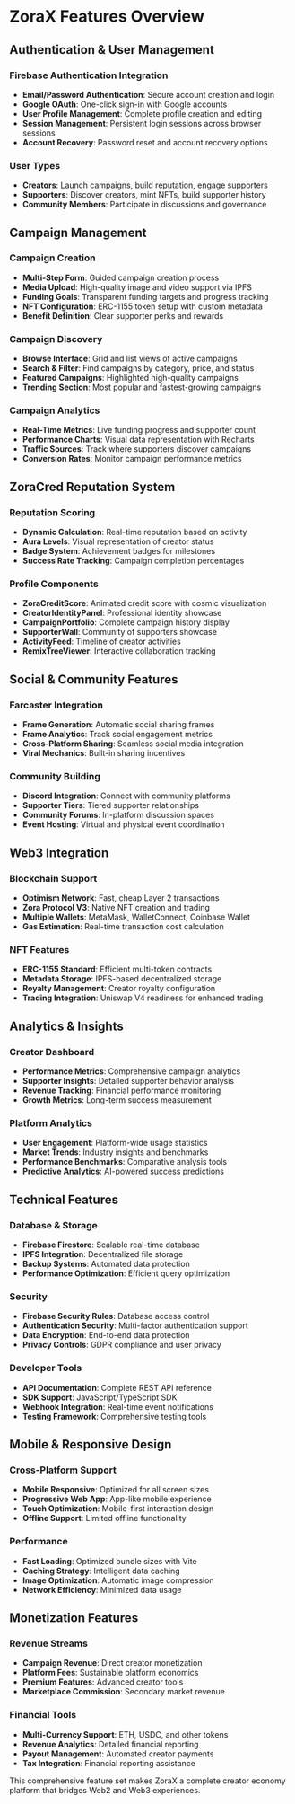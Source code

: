 # ZoraX Features Overview

## Authentication & User Management

### Firebase Authentication Integration
- **Email/Password Authentication**: Secure account creation and login
- **Google OAuth**: One-click sign-in with Google accounts
- **User Profile Management**: Complete profile creation and editing
- **Session Management**: Persistent login sessions across browser sessions
- **Account Recovery**: Password reset and account recovery options

### User Types
- **Creators**: Launch campaigns, build reputation, engage supporters
- **Supporters**: Discover creators, mint NFTs, build supporter history
- **Community Members**: Participate in discussions and governance

## Campaign Management

### Campaign Creation
- **Multi-Step Form**: Guided campaign creation process
- **Media Upload**: High-quality image and video support via IPFS
- **Funding Goals**: Transparent funding targets and progress tracking
- **NFT Configuration**: ERC-1155 token setup with custom metadata
- **Benefit Definition**: Clear supporter perks and rewards

### Campaign Discovery
- **Browse Interface**: Grid and list views of active campaigns
- **Search & Filter**: Find campaigns by category, price, and status
- **Featured Campaigns**: Highlighted high-quality campaigns
- **Trending Section**: Most popular and fastest-growing campaigns

### Campaign Analytics
- **Real-Time Metrics**: Live funding progress and supporter count
- **Performance Charts**: Visual data representation with Recharts
- **Traffic Sources**: Track where supporters discover campaigns
- **Conversion Rates**: Monitor campaign performance metrics

## ZoraCred Reputation System

### Reputation Scoring
- **Dynamic Calculation**: Real-time reputation based on activity
- **Aura Levels**: Visual representation of creator status
- **Badge System**: Achievement badges for milestones
- **Success Rate Tracking**: Campaign completion percentages

### Profile Components
- **ZoraCreditScore**: Animated credit score with cosmic visualization
- **CreatorIdentityPanel**: Professional identity showcase
- **CampaignPortfolio**: Complete campaign history display
- **SupporterWall**: Community of supporters showcase
- **ActivityFeed**: Timeline of creator activities
- **RemixTreeViewer**: Interactive collaboration tracking

## Social & Community Features

### Farcaster Integration
- **Frame Generation**: Automatic social sharing frames
- **Frame Analytics**: Track social engagement metrics
- **Cross-Platform Sharing**: Seamless social media integration
- **Viral Mechanics**: Built-in sharing incentives

### Community Building
- **Discord Integration**: Connect with community platforms
- **Supporter Tiers**: Tiered supporter relationships
- **Community Forums**: In-platform discussion spaces
- **Event Hosting**: Virtual and physical event coordination

## Web3 Integration

### Blockchain Support
- **Optimism Network**: Fast, cheap Layer 2 transactions
- **Zora Protocol V3**: Native NFT creation and trading
- **Multiple Wallets**: MetaMask, WalletConnect, Coinbase Wallet
- **Gas Estimation**: Real-time transaction cost calculation

### NFT Features
- **ERC-1155 Standard**: Efficient multi-token contracts
- **Metadata Storage**: IPFS-based decentralized storage
- **Royalty Management**: Creator royalty configuration
- **Trading Integration**: Uniswap V4 readiness for enhanced trading

## Analytics & Insights

### Creator Dashboard
- **Performance Metrics**: Comprehensive campaign analytics
- **Supporter Insights**: Detailed supporter behavior analysis
- **Revenue Tracking**: Financial performance monitoring
- **Growth Metrics**: Long-term success measurement

### Platform Analytics
- **User Engagement**: Platform-wide usage statistics
- **Market Trends**: Industry insights and benchmarks
- **Performance Benchmarks**: Comparative analysis tools
- **Predictive Analytics**: AI-powered success predictions

## Technical Features

### Database & Storage
- **Firebase Firestore**: Scalable real-time database
- **IPFS Integration**: Decentralized file storage
- **Backup Systems**: Automated data protection
- **Performance Optimization**: Efficient query optimization

### Security
- **Firebase Security Rules**: Database access control
- **Authentication Security**: Multi-factor authentication support
- **Data Encryption**: End-to-end data protection
- **Privacy Controls**: GDPR compliance and user privacy

### Developer Tools
- **API Documentation**: Complete REST API reference
- **SDK Support**: JavaScript/TypeScript SDK
- **Webhook Integration**: Real-time event notifications
- **Testing Framework**: Comprehensive testing tools

## Mobile & Responsive Design

### Cross-Platform Support
- **Mobile Responsive**: Optimized for all screen sizes
- **Progressive Web App**: App-like mobile experience
- **Touch Optimization**: Mobile-first interaction design
- **Offline Support**: Limited offline functionality

### Performance
- **Fast Loading**: Optimized bundle sizes with Vite
- **Caching Strategy**: Intelligent data caching
- **Image Optimization**: Automatic image compression
- **Network Efficiency**: Minimized data usage

## Monetization Features

### Revenue Streams
- **Campaign Revenue**: Direct creator monetization
- **Platform Fees**: Sustainable platform economics
- **Premium Features**: Advanced creator tools
- **Marketplace Commission**: Secondary market revenue

### Financial Tools
- **Multi-Currency Support**: ETH, USDC, and other tokens
- **Revenue Analytics**: Detailed financial reporting
- **Payout Management**: Automated creator payments
- **Tax Integration**: Financial reporting assistance

This comprehensive feature set makes ZoraX a complete creator economy platform that bridges Web2 and Web3 experiences.